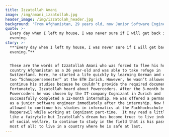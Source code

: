 ```yaml
---
title: Izzatollah Amani
image: /img/amani_izzatollah.jpg
header_image: /img/izzatolah_header.jpg
background: 'From Afghanistan, 29 years old, now Junior Software Engineer at Netcentric.'
quote: >-
  Every day when I left my house, I was never sure if I will get back in the
  evening.
story: >-
  **"Every day when I left my house, I was never sure if I will get back in the
  evening.”** 


  These are the words of Izzatollah Amani who was forced to flee his home
  country Afghanistan as a 26 year-old and was able to take refuge in
  Switzerland. Here, he started a life quickly by learning German and completing
  two “Schnuppersemester” at the ETH Zurich. However, he wasn’t allowed to
  continue his studies because he couldn’t provide the required documents. 
  Fortunately, Izzatollah heard about Powercoders. After the 3-month bootcamp at
  Powercoders he was chosen by the IT-company Cognizant in Zurich and
  successfully completed a 12-month internship. He was offered a permanent job
  as a junior software engineer immediately after the internship. Now he is even
  allowed to continue his studies in informatics at the Fachhochschule
  Rapperswil while working at Cognizant part-time.  It may read a little bit
  like a fairytale but Izzatollah’s dream has become true: to live independent
  of social welfare, to continue to study in the field that is his passion and
  most of all: to live in a country where he is safe at last.
---
```


